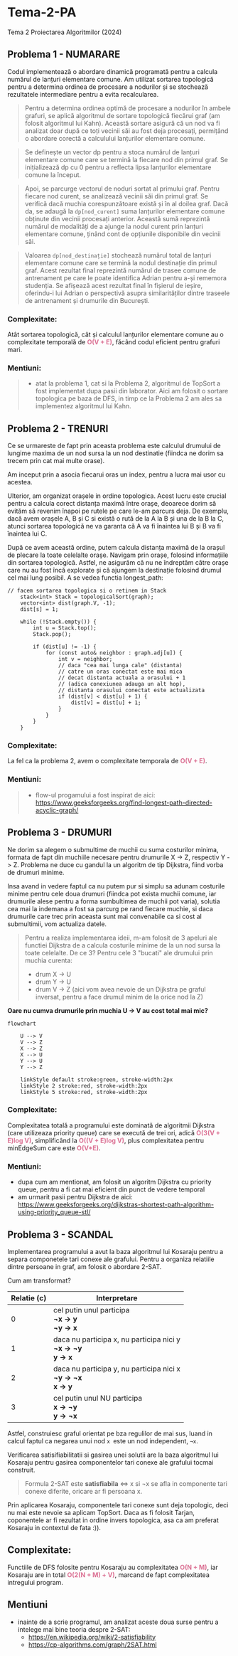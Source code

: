 # Tema-2-PA
Tema 2 Proiectarea Algoritmilor (2024)
## Problema 1 - NUMARARE

Codul implementează o abordare dinamică programată pentru a calcula numărul de lanțuri elementare comune. Am utilizat sortarea topologică pentru a determina ordinea de procesare a nodurilor și se stochează rezultatele intermediare pentru a evita recalcularea.

> Pentru a determina ordinea optimă de procesare a nodurilor în ambele grafuri, se aplică algoritmul de sortare topologică fiecărui graf (am folosit algoritmul lui Kahn). Această sortare asigură că un nod va fi analizat doar după ce toți vecinii săi au fost deja procesați, permițând o abordare corectă a calculului lanțurilor elementare comune.

> Se definește un vector dp pentru a stoca numărul de lanțuri elementare comune care se termină la fiecare nod din primul graf. Se inițializează dp cu 0 pentru a reflecta lipsa lanțurilor elementare comune la început.

> Apoi, se parcurge vectorul de noduri sortat al primului graf. Pentru fiecare nod curent, se analizează vecinii săi din primul graf. Se verifică dacă muchia corespunzătoare există și în al doilea graf. Dacă da, se adaugă la `dp[nod_curent]` suma lanțurilor elementare comune obținute din vecinii procesați anterior. Această sumă reprezintă numărul de modalități de a ajunge la nodul curent prin lanțuri elementare comune, ținând cont de opțiunile disponibile din vecinii săi.

> Valoarea `dp[nod_destinație]` stochează numărul total de lanțuri elementare comune care se termină la nodul destinație din primul graf. Acest rezultat final reprezintă numărul de trasee comune de antrenament pe care le poate identifica Adrian pentru a-și rememora studenția. Se afișează acest rezultat final în fișierul de ieșire, oferindu-i lui Adrian o perspectivă asupra similarităților dintre traseele de antrenament și drumurile din București.

### Complexitate:

Atât sortarea topologică, cât și calculul lanțurilor elementare comune au o complexitate temporală de  <span style="color:PaleVioletRed">**O(V + E)**</span>, făcând codul eficient pentru grafuri mari.

### Mentiuni:
> * atat la problema 1, cat si la Problema 2, algoritmul de TopSort a fost implementat dupa pasii din laborator. Aici am folosit o sortare topologica pe baza de DFS, in timp ce la Problema 2 am ales sa implementez algoritmul lui Kahn.

## Problema 2 - TRENURI

Ce se urmareste de fapt prin aceasta problema este calculul drumului de lungime maxima de un nod sursa la un nod destinatie (fiindca ne dorim sa trecem prin cat mai multe orase).

Am inceput prin a asocia fiecarui oras un index, pentru a lucra mai usor cu acestea.

Ulterior, am organizat orașele in ordine topologica. Acest lucru este crucial pentru a calcula corect distanța maximă între orașe, deoarece dorim să evităm să revenim înapoi pe rutele pe care le-am parcurs deja. De exemplu, dacă avem orașele A, B și C si există o rută de la A la B și una de la B la C, atunci sortarea topologică ne va garanta că A va fi înaintea lui B și B va fi înaintea lui C.

După ce avem această ordine, putem calcula distanța maximă de la orașul de plecare la toate celelalte orașe. Navigam prin orașe, folosind informațiile din sortarea topologică. Astfel, ne asigurăm că nu ne îndreptăm către orașe care nu au fost încă explorate și că ajungem la destinație folosind drumul cel mai lung posibil. A se vedea functia longest_path:

```
// facem sortarea topologica si o retinem in Stack
    stack<int> Stack = topologicalSort(graph);
    vector<int> dist(graph.V, -1);
    dist[s] = 1;

    while (!Stack.empty()) {
        int u = Stack.top();
        Stack.pop();

        if (dist[u] != -1) {
            for (const auto& neighbor : graph.adj[u]) {
                int v = neighbor;
                // daca "cea mai lunga cale" (distanta)
                // catre un oras conectat este mai mica
                // decat distanta actuala a orasului + 1
                // (adica conexiunea adauga un alt hop),
                // distanta orasului conectat este actualizata
                if (dist[v] < dist[u] + 1) {
                    dist[v] = dist[u] + 1;
                }
            }
        }
    }
```


### Complexitate:

La fel ca la problema 2, avem o complexitate temporala de  <span style="color:PaleVioletRed">**O(V + E)**</span>.

### Mentiuni:
> * flow-ul progamului a fost inspirat de aici:
https://www.geeksforgeeks.org/find-longest-path-directed-acyclic-graph/

## Problema 3 - DRUMURI

Ne dorim sa alegem o submultime de muchii cu suma costurilor minima, formata de fapt din muchiile necesare pentru drumurile X -> Z, respectiv Y -> Z. Problema ne duce cu gandul la un algoritm de tip Dijkstra, fiind vorba de drumuri minime.

Insa avand in vedere faptul ca nu putem pur si simplu sa adunam costurile minime pentru cele doua drumuri (fiindca pot exista muchii comune, iar drumurile alese pentru a forma sumbultimea de muchii pot varia), solutia cea mai la indemana a fost sa parcurg pe rand fiecare muchie, si daca drumurile care trec prin aceasta sunt mai convenabile ca si cost al submultimii, vom actualiza datele.

> Pentru a realiza implementarea ideii, m-am folosit de 3 apeluri ale functiei Dijkstra de a calcula costurile minime de la un nod sursa la toate celelalte. De ce 3? Pentru cele 3 "bucati" ale drumului prin muchia curenta:
>    - drum X -> U
> - drum Y -> U
> - drum V -> Z (aici vom avea nevoie de un Dijkstra pe graful inversat, pentru a face drumul minim de la orice nod la Z)

**Oare nu cumva drumurile prin muchia U -> V au cost total mai mic?**

```mermaid
flowchart

    U --> V
    V --> Z
    X --> Z
    X --> U
    Y --> U
    Y --> Z

    linkStyle default stroke:green, stroke-width:2px
    linkStyle 2 stroke:red, stroke-width:2px
    linkStyle 5 stroke:red, stroke-width:2px
```
### Complexitate:

Complexitatea totală a programului este dominată de algoritmii Dijkstra (care utilizeaza priority queue) care se execută de trei ori, adică <span style="color:PaleVioletRed">**O(3(V + E)log V)**</span>, simplificând la <span style="color:PaleVioletRed">**O((V + E)log V)**</span>, plus complexitatea pentru minEdgeSum care este <span style="color:PaleVioletRed">**O(V*E)**</span>.

### Mentiuni:

- dupa cum am mentionat, am folosit un algoritm Dijkstra cu priority queue, pentru a fi cat mai eficient din punct de vedere temporal
- am urmarit pasii pentru Dijkstra de aici: https://www.geeksforgeeks.org/dijkstras-shortest-path-algorithm-using-priority_queue-stl/

## Problema 3 - SCANDAL

Implementarea programului a avut la baza algoritmul lui Kosaraju pentru a separa componetele tari conexe ale grafului. Pentru a organiza relatiile dintre persoane in graf, am folosit o abordare 2-SAT.

Cum am transformat?

| Relatie (c)      | Interpretare |
| ----------- | ----------- |
| 0      | cel putin unul participa **<br> ¬x → y <br> ¬y → x** |
| 1      | daca nu participa x, nu participa nici y **<br> ¬x → ¬y <br> y → x** |
| 2      | daca nu participa y, nu participa nici x **<br> ¬y → ¬x <br> x → y** |
| 3      | cel putin unul NU participa **<br> x → ¬y <br> y → ¬x** |

Astfel, construiesc graful orientat pe bza regulilor de mai sus, luand in calcul faptul ca negarea unui nod `x `este un nod independent, `¬x`.

Verificarea satisifiabilitatii si gasirea unei solutii are la baza algoritmul lui Kosaraju pentru gasirea componentelor tari conexe ale grafului tocmai construit.

> Formula 2-SAT este **satisfiabila** <=> x si ¬x se afla in componente tari conexe diferite, oricare ar fi persoana x.

Prin aplicarea Kosaraju, componentele tari conexe sunt deja topologic, deci nu mai este nevoie sa aplicam TopSort. Daca as fi folosit Tarjan, coponentele ar fi rezultat in ordine invers topologica, asa ca am preferat Kosaraju in contextul de fata :)).

## Complexitate:

Functiile de DFS folosite pentru Kosaraju au complexitatea <span style="color:PaleVioletRed">**O(N + M)**</span>, iar Kosaraju are in total <span style="color:PaleVioletRed">**O(2(N + M) + V)**</span>, marcand de fapt complexitatea intregului program.

## Mentiuni

- inainte de a scrie programul, am analizat aceste doua surse pentru a intelege mai bine teoria despre 2-SAT:
  - https://en.wikipedia.org/wiki/2-satisfiability
  - https://cp-algorithms.com/graph/2SAT.html 
